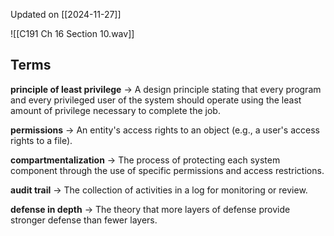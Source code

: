 Updated on [[2024-11-27]]

![[C191 Ch 16 Section 10.wav]]

## Terms

**principle of least privilege** → A design principle stating that every program and every privileged user of the system should operate using the least amount of privilege necessary to complete the job.

**permissions** → An entity's access rights to an object (e.g., a user's access rights to a file).

**compartmentalization** → The process of protecting each system component through the use of specific permissions and access restrictions.

**audit trail** → The collection of activities in a log for monitoring or review.

**defense in depth** → The theory that more layers of defense provide stronger defense than fewer layers.